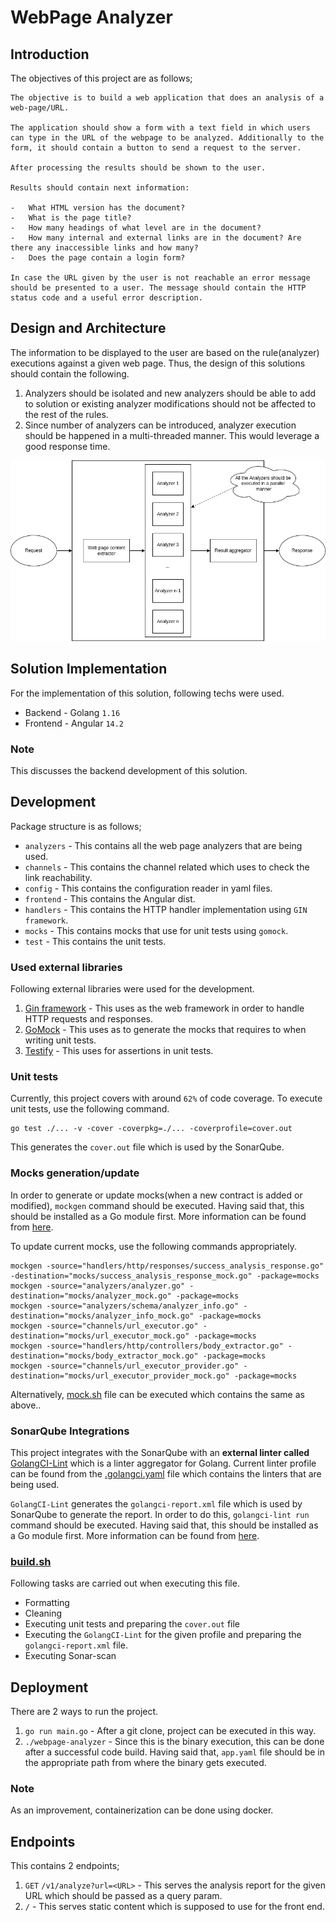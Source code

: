 # WebPage Analyzer

## Introduction

The objectives of this project are as follows;

```
The objective is to build a web application that does an analysis of a web-page/URL.

The application should show a form with a text field in which users can type in the URL of the webpage to be analyzed. Additionally to the form, it should contain a button to send a request to the server.

After processing the results should be shown to the user.

Results should contain next information:

-   What HTML version has the document?
-   What is the page title?
-   How many headings of what level are in the document?
-   How many internal and external links are in the document? Are there any inaccessible links and how many?
-   Does the page contain a login form?

In case the URL given by the user is not reachable an error message should be presented to a user. The message should contain the HTTP status code and a useful error description. 
```

## Design and Architecture

The information to be displayed to the user are based on the rule(analyzer) executions against a given web page. Thus, the design of this solutions should contain the following.

1. Analyzers should be isolated and new analyzers should be able to add to solution or existing analyzer modifications should not be affected to the rest of the rules.
2. Since number of analyzers can be introduced, analyzer execution should be happened in a multi-threaded manner. This would leverage a good response time.

![](architecture_diagram.png)

## Solution Implementation

For the implementation of this solution, following techs were used.

- Backend - Golang `1.16`
- Frontend - Angular `14.2`

### Note
This discusses the backend development of this solution.

## Development

Package structure is as follows;

- `analyzers` - This contains all the web page analyzers that are being used.
- `channels` - This contains the channel related which uses to check the link reachability.
- `config` - This contains the configuration reader in yaml files.
- `frontend` - This contains the Angular dist.
- `handlers` - This contains the HTTP handler implementation using `GIN framework`.
- `mocks` - This contains mocks that use for unit tests using `gomock`. 
- `test` - This contains the unit tests.

### Used external libraries

Following external libraries were used for the development.

1. [Gin framework](https://github.com/gin-gonic/gin) - This uses as the web framework in order to handle HTTP requests and responses.
2. [GoMock](https://github.com/golang/mock) - This uses as to generate the mocks that requires to when writing unit tests.
3. [Testify](https://github.com/stretchr/testify) - This uses for assertions in unit tests.

### Unit tests

Currently, this project covers with around `62%` of code coverage. To execute unit tests, use the following command.

```
go test ./... -v -cover -coverpkg=./... -coverprofile=cover.out
```
This generates the `cover.out` file which is used by the SonarQube.

### Mocks generation/update

In order to generate or update mocks(when a new contract is added or modified), `mockgen` command should be executed. Having said that, this should be installed as a Go module first. More information can be found from [here](https://github.com/golang/mock).

To update current mocks, use the following commands appropriately.

```
mockgen -source="handlers/http/responses/success_analysis_response.go" -destination="mocks/success_analysis_response_mock.go" -package=mocks
mockgen -source="analyzers/analyzer.go" -destination="mocks/analyzer_mock.go" -package=mocks
mockgen -source="analyzers/schema/analyzer_info.go" -destination="mocks/analyzer_info_mock.go" -package=mocks
mockgen -source="channels/url_executor.go" -destination="mocks/url_executor_mock.go" -package=mocks
mockgen -source="handlers/http/controllers/body_extractor.go" -destination="mocks/body_extractor_mock.go" -package=mocks
mockgen -source="channels/url_executor_provider.go" -destination="mocks/url_executor_provider_mock.go" -package=mocks
```
Alternatively, [mock.sh](mock.sh) file can be executed which contains the same as above..

### SonarQube Integrations

This project integrates with the SonarQube with an **external linter called** [GolangCI-Lint](https://github.com/golangci/golangci-lint) which is a linter aggregator for Golang. Current linter profile can be found from the [.golangci.yaml](.golangci.yaml) file which contains the linters that are being used.

`GolangCI-Lint` generates the `golangci-report.xml` file which is used by SonarQube to generate the report. In order to do this, `golangci-lint run` command should be executed. Having said that, this should be installed as a Go module first. More information can be found from [here](https://github.com/golangci/golangci-lint).

### [build.sh](build.sh)

Following tasks are carried out when executing this file.

- Formatting
- Cleaning
- Executing unit tests and preparing the `cover.out` file
- Executing the `GolangCI-Lint` for the given profile and preparing the `golangci-report.xml` file.
- Executing Sonar-scan

## Deployment

There are 2 ways to run the project.

1. `go run main.go` - After a git clone, project can be executed in this way.
2. `./webpage-analyzer` - Since this is the binary execution, this can be done after a successful code build. Having said that, `app.yaml` file should be in the appropriate path from where the binary gets executed. 

### Note
As an improvement, containerization can be done using docker.

## Endpoints

This contains 2 endpoints;

1. `GET` `/v1/analyze?url=<URL>` - This serves the analysis report for the given URL which should be passed as a query param.
2. `/` - This serves static content which is supposed to use for the front end.


